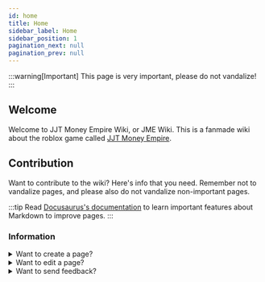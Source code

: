 ```yaml
---
id: home
title: Home
sidebar_label: Home
sidebar_position: 1
pagination_next: null
pagination_prev: null
---
```


:::warning\[Important\]
This page is very important, please do not vandalize!
:::

## Welcome

Welcome to JJT Money Empire Wiki, or JME Wiki. This is a fanmade wiki about the roblox game called [JJT Money Empire](https://www.roblox.com/games/15783753029/JJT-Money-Empire).

## Contribution

Want to contribute to the wiki? Here's info that you need. Remember not to vandalize pages, and please also do not vandalize non-important pages.

:::tip
Read [Docusaurus's documentation](https://docusaurus.io/docs) to learn important features about Markdown to improve pages.
:::

### Information

<details>
    <summary>Want to create a page?</summary>

```
DM hakaar on discord to add a page.
```

</details>

<details>
    <summary>Want to edit a page?</summary>

```
Submit a pull request, or go scroll down and click "Edit this page", It brings you to a visual editor, once you're done press "Open PR for Current File". Just please don't vandalize. Also remember, all edits are reviewed, but I don't really take the time to compare absolutely everything, so that's why I have to keep writing notes not to vandalize, and also please write formally.
```

</details>

<details>
    <summary>Want to send feedback?</summary>

```
DM hakaar on discord, or do it on the github repo somewhere idk
Why is this here? idk where to put it
```

</details>
